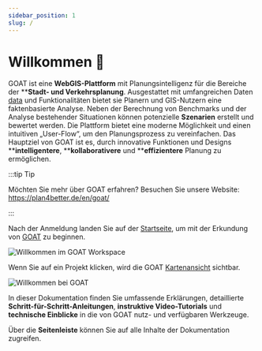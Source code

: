 ```yaml
---
sidebar_position: 1
slug: /
---
```


# Willkommen 👋

GOAT ist eine **WebGIS-Plattform** mit Planungsintelligenz für die Bereiche der ****Stadt- und Verkehrsplanung**. Ausgestattet mit umfangreichen Daten [data](../data/data_basis.md) und Funktionalitäten bietet sie Planern und GIS-Nutzern eine faktenbasierte Analyse. Neben der Berechnung von Benchmarks und der Analyse bestehender Situationen können potenzielle **Szenarien** erstellt und bewertet werden. Die Plattform bietet eine moderne Möglichkeit und einen intuitiven „User-Flow“, um den Planungsprozess zu vereinfachen. Das Hauptziel von GOAT ist es, durch innovative Funktionen und Designs ****intelligentere**, ****kollaborativere** und ****effizientere** Planung zu ermöglichen.

:::tip Tip

Möchten Sie mehr über GOAT erfahren? Besuchen Sie unsere Website: https://plan4better.de/en/goat/

:::

Nach der Anmeldung landen Sie auf der [Startseite](../workspace/home.md), um mit der Erkundung von [GOAT](https://goat.plan4better.de/login) zu beginnen.

![Willkommen im GOAT Workspace](/img/workspace/home/home_general.png "Geo Open Accessibility Tool - GOAT- Workspace")

Wenn Sie auf ein Projekt klicken, wird die GOAT [Kartenansicht](../map/interface_overview.md) sichtbar.

![Willkommen bei GOAT](/img/welcome/welcome_2.png "Geo Open Accessibility Tool - GOAT")

In dieser Dokumentation finden Sie umfassende Erklärungen, detaillierte **Schritt-für-Schritt-Anleitungen**, **instruktive Video-Tutorials** und **technische Einblicke** in die von GOAT nutz- und verfügbaren Werkzeuge.

Über die **Seitenleiste** können Sie auf alle Inhalte der Dokumentation zugreifen.
